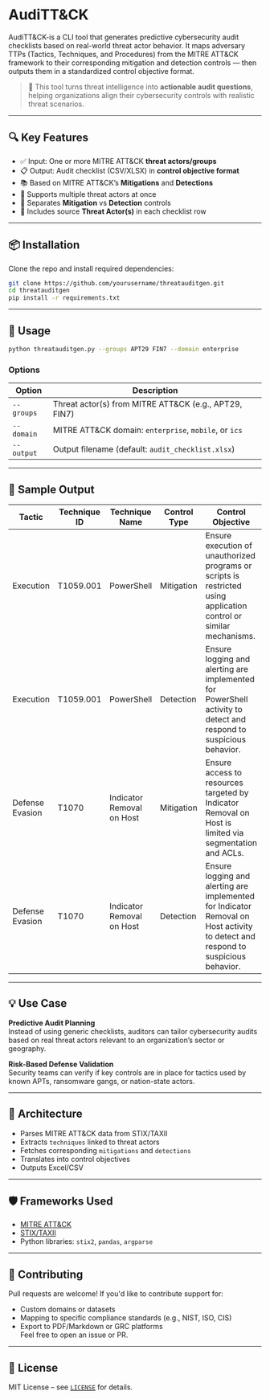 # AudiTT&CK
AudiTT&CK-is a CLI tool that generates predictive cybersecurity audit checklists based on real-world threat actor behavior. It maps adversary TTPs (Tactics, Techniques, and Procedures) from the MITRE ATT&amp;CK framework to their corresponding mitigation and detection controls — then outputs them in a standardized control objective format.

> 🎯 This tool turns threat intelligence into **actionable audit questions**, helping organizations align their cybersecurity controls with realistic threat scenarios.

---

## 🔍 Key Features

- ✅ Input: One or more MITRE ATT&CK **threat actors/groups**
- 📋 Output: Audit checklist (CSV/XLSX) in **control objective format**
- 📚 Based on MITRE ATT&CK’s **Mitigations** and **Detections**
- 🔀 Supports multiple threat actors at once
- 🧠 Separates **Mitigation** vs **Detection** controls
- 📌 Includes source **Threat Actor(s)** in each checklist row

---

## 📦 Installation

Clone the repo and install required dependencies:

```bash
git clone https://github.com/yourusername/threatauditgen.git
cd threatauditgen
pip install -r requirements.txt
```

---

## 🚀 Usage

```bash
python threatauditgen.py --groups APT29 FIN7 --domain enterprise
```

### Options

| Option      | Description                                                   |
|-------------|---------------------------------------------------------------|
| `--groups`  | Threat actor(s) from MITRE ATT&CK (e.g., APT29, FIN7)         |
| `--domain`  | MITRE ATT&CK domain: `enterprise`, `mobile`, or `ics`         |
| `--output`  | Output filename (default: `audit_checklist.xlsx`)             |

---

## 📝 Sample Output

| Tactic           | Technique ID | Technique Name              | Control Type | Control Objective                                                                 | Threat Actor(s) |
|------------------|--------------|------------------------------|---------------|-----------------------------------------------------------------------------------|------------------|
| Execution        | T1059.001    | PowerShell                   | Mitigation    | Ensure execution of unauthorized programs or scripts is restricted using application control or similar mechanisms. | APT29, FIN7 |
| Execution        | T1059.001    | PowerShell                   | Detection     | Ensure logging and alerting are implemented for PowerShell activity to detect and respond to suspicious behavior. | APT29, FIN7 |
| Defense Evasion  | T1070        | Indicator Removal on Host    | Mitigation    | Ensure access to resources targeted by Indicator Removal on Host is limited via segmentation and ACLs. | APT29, FIN7 |
| Defense Evasion  | T1070        | Indicator Removal on Host    | Detection     | Ensure logging and alerting are implemented for Indicator Removal on Host activity to detect and respond to suspicious behavior. | APT29, FIN7 |

---

## 💡 Use Case

**Predictive Audit Planning**  
Instead of using generic checklists, auditors can tailor cybersecurity audits based on real threat actors relevant to an organization’s sector or geography.

**Risk-Based Defense Validation**  
Security teams can verify if key controls are in place for tactics used by known APTs, ransomware gangs, or nation-state actors.

---

## 🧱 Architecture

- Parses MITRE ATT&CK data from STIX/TAXII
- Extracts `techniques` linked to threat actors
- Fetches corresponding `mitigations` and `detections`
- Translates into control objectives
- Outputs Excel/CSV

---

## 🛡️ Frameworks Used

- [MITRE ATT&CK](https://attack.mitre.org/)
- [STIX/TAXII](https://oasis-open.github.io/cti-documentation/)
- Python libraries: `stix2`, `pandas`, `argparse`

---

## 🤝 Contributing

Pull requests are welcome! If you'd like to contribute support for:
- Custom domains or datasets
- Mapping to specific compliance standards (e.g., NIST, ISO, CIS)
- Export to PDF/Markdown or GRC platforms  
Feel free to open an issue or PR.

---

## 📄 License

MIT License – see [`LICENSE`](LICENSE) for details.
